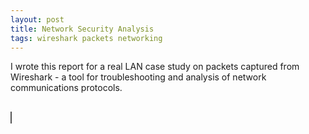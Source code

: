 ```yaml
---
layout: post
title: Network Security Analysis
tags: wireshark packets networking
---
```


I wrote this report for a real LAN case study on packets captured from Wireshark - a tool for troubleshooting and analysis of network communications protocols. 

<style>
object {
  border: 1px solid #555;
}
</style>

<br>
<object data="/assets/images/networksecurity.pdf" type="application/pdf" width="1000" height="1000">

  
